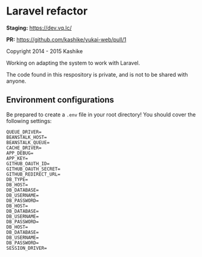 # Laravel refactor

**Staging:** https://dev.vq.lc/

**PR:** https://github.com/kashike/yukai-web/pull/1

Copyright 2014 - 2015 Kashike

Working on adapting the system to work with Laravel.

The code found in this respository is private, and is not to be shared with anyone.

## Environment configurations

Be prepared to create a `.env` file in your root directory! You should cover the following settings:

````
QUEUE_DRIVER=
BEANSTALK_HOST=
BEANSTALK_QUEUE=
CACHE_DRIVER=
APP_DEBUG=
APP_KEY=
GITHUB_OAUTH_ID=
GITHUB_OAUTH_SECRET=
GITHUB_REDIRECT_URL=
DB_TYPE=
DB_HOST=
DB_DATABASE=
DB_USERNAME=
DB_PASSWORD=
DB_HOST=
DB_DATABASE=
DB_USERNAME=
DB_PASSWORD=
DB_HOST=
DB_DATABASE=
DB_USERNAME=
DB_PASSWORD=
SESSION_DRIVER=
````
